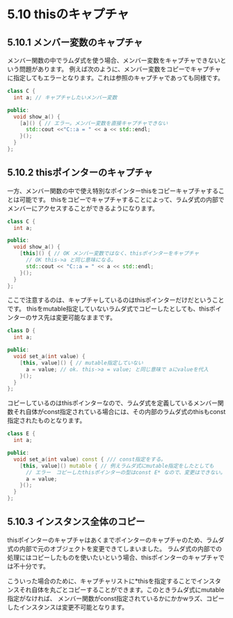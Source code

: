 # 5.10 thisのキャプチャ

## 5.10.1 メンバー変数のキャプチャ
メンバー関数の中でラムダ式を使う場合、メンバー変数をキャプチャできないという問題があります。
例えば次のように、メンバー変数をコピーでキャプチャに指定してもエラーとなります。これは参照のキャプチャであっても同様です。

```C++
class C {
  int a; // キャプチャしたいメンバー変数

public:
  void show_a() {
    [a]() { // エラー。メンバー変数を直接キャプチャできない
      std::cout <<"C::a = " << a << std::endl;
    }();
  }
};
```

## 5.10.2 thisポインターのキャプチャ
一方、メンバー関数の中で使え特別なポインターthisをコピーキャプチャすることは可能です。
thisをコピーでキャプチャすることによって、ラムダ式の内部でメンバーにアクセスすることができるようになります。

```C++
class C {
  int a;

public:
  void show_a() {
    [this]() { // OK メンバー変数ではなく、thisポインターをキャプチャ
      // OK this->a と同じ意味になる。
      std::cout << "C::a = " << a << std::endl;
    }();
  }
};
```

ここで注意するのは、キャプチャしているのはthisポインターだけだということです。
thisをmutable指定していないラムダ式でコピーしたとしても、thisポインターのサス先は変更可能なままです。
```C++
class D {
  int a;

public:
  void set_a(int value) {
    [this, value]() { // mutable指定していない
      a = value; // ok. this->a = value; と同じ意味で aにvalueを代入
    }();
  }
};
```

コピーしているのはthisポインターなので、ラムダ式を定義しているメンバー関数それ自体がconst指定されている場合には、その内部のラムダ式のthisもconst指定されたものとなります。

```C++
class E {
  int a; 

public:
  void set_a(int value) const { /// const指定をする。
    [this, value]() mutable { // 例えラムダ式にmutable指定をしたとしても
      // エラー　コピーしたthisポインターの型はconst E* なので、変更はできない。
      a = value;
    }();
  }
};
```

## 5.10.3 インスタンス全体のコピー
thisポインターのキャプチャはあくまでポインターのキャプチャのため、ラムダ式の内部で元のオブジェクトを変更できてしまいました。
ラムダ式の内部での処理にはコピーしたものを使いたいという場合、thisポインターのキャプチャでは不十分です。

こういった場合のために、キャプチャリストに*thisを指定することでインスタンスそれ自体を丸ごとコピーすることができます。このときラムダ式にmutable指定がなければ、
メンバー関数がconst指定されているかにかかwラズ、コピーしたインスタンスは変更不可能となります。
